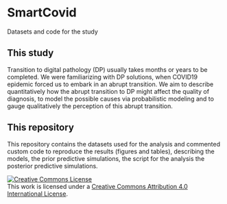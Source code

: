# SmartCovid
Datasets and code for the study

## This study
Transition to digital pathology (DP) usually takes months or years to be completed. We were familiarizing with DP solutions, when COVID19 epidemic forced us to embark in an abrupt transition. We aim to describe quantitatively how the abrupt transition to DP might affect the quality of diagnosis, to model the possible causes via probabilistic modeling and to gauge qualitatively the perception of this abrupt transition. 

## This repository
 This repository contains the datasets used for the analysis and commented custom code to reproduce the results (figures and tables), describing the models, the prior predictive simulations, the script for the analysis the posterior predictive simulations. 

  <a rel="license" href="http://creativecommons.org/licenses/by/4.0/"><img alt="Creative Commons License" style="border-width:0" src="https://i.creativecommons.org/l/by/4.0/88x31.png" /></a><br />This work is licensed under a <a rel="license" href="http://creativecommons.org/licenses/by/4.0/">Creative Commons Attribution 4.0 International License</a>.
